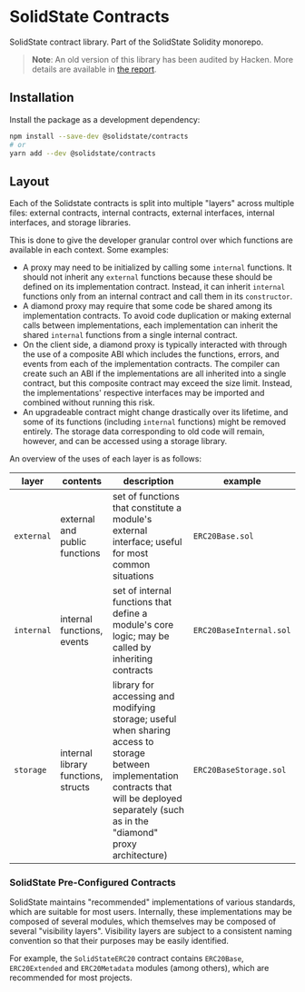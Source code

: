 # SolidState Contracts

SolidState contract library. Part of the SolidState Solidity monorepo.

> **Note**: An old version of this library has been audited by Hacken. More details are available in [the report](https://hacken.io/wp-content/uploads/2021/10/15092021_Premia_SC_Audit_Report.pdf).

## Installation

Install the package as a development dependency:

```bash
npm install --save-dev @solidstate/contracts
# or
yarn add --dev @solidstate/contracts
```

## Layout

Each of the Solidstate contracts is split into multiple "layers" across multiple files: external contracts, internal contracts, external interfaces, internal interfaces, and storage libraries.

This is done to give the developer granular control over which functions are available in each context. Some examples:

- A proxy may need to be initialized by calling some `internal` functions. It should not inherit any `external` functions because these should be defined on its implementation contract. Instead, it can inherit `internal` functions only from an internal contract and call them in its `constructor`.
- A diamond proxy may require that some code be shared among its implementation contracts. To avoid code duplication or making external calls between implementations, each implementation can inherit the shared `internal` functions from a single internal contract.
- On the client side, a diamond proxy is typically interacted with through the use of a composite ABI which includes the functions, errors, and events from each of the implementation contracts. The compiler can create such an ABI if the implementations are all inherited into a single contract, but this composite contract may exceed the size limit. Instead, the implementations' respective interfaces may be imported and combined without running this risk.
- An upgradeable contract might change drastically over its lifetime, and some of its functions (including `internal` functions) might be removed entirely. The storage data corresponding to old code will remain, however, and can be accessed using a storage library.

An overview of the uses of each layer is as follows:

| layer      | contents                            | description                                                                                                                                                                                        | example                 |
| ---------- | ----------------------------------- | -------------------------------------------------------------------------------------------------------------------------------------------------------------------------------------------------- | ----------------------- |
| `external` | external and public functions       | set of functions that constitute a module's external interface; useful for most common situations                                                                                                  | `ERC20Base.sol`         |
| `internal` | internal functions, events          | set of internal functions that define a module's core logic; may be called by inheriting contracts                                                                                                 | `ERC20BaseInternal.sol` |
| `storage`  | internal library functions, structs | library for accessing and modifying storage; useful when sharing access to storage between implementation contracts that will be deployed separately (such as in the "diamond" proxy architecture) | `ERC20BaseStorage.sol`  |

### SolidState Pre-Configured Contracts

SolidState maintains "recommended" implementations of various standards, which are suitable for most users. Internally, these implementations may be composed of several modules, which themselves may be composed of several "visibility layers". Visibility layers are subject to a consistent naming convention so that their purposes may be easily identified.

For example, the `SolidStateERC20` contract contains `ERC20Base`, `ERC20Extended` and `ERC20Metadata` modules (among others), which are recommended for most projects.
